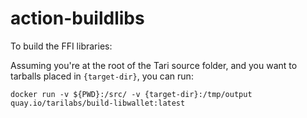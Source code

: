 # action-buildlibs

To build the FFI libraries:

Assuming you're at the root of the Tari source folder, and you want to tarballs placed in `{target-dir}`, you can run:

`docker run -v ${PWD}:/src/ -v {target-dir}:/tmp/output quay.io/tarilabs/build-libwallet:latest`

